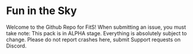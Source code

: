 # Fun in the Sky
Welcome to the Github Repo for FitS!
When submitting an issue, you must take note:
This pack is in ALPHA stage. Everything is absolutely subject to change.
Please do not report crashes here, submit Support requests on Discord.

